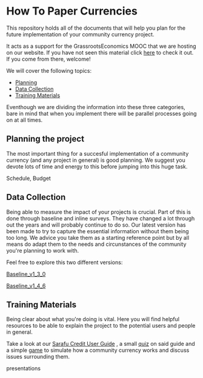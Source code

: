 # How To Paper Currencies
This repository holds all of the documents that will help you plan for the future implementation of your community currency project. 

It acts as a support for the GrassrootsEconomics MOOC that we are hosting on our website. If you have not seen this material click [here](https://www.grassrootseconomics.org/mooc) to check it out. If you come from there, welcome!

We will cover the following topics:

- [Planning](#planning-the-project)
- [Data Collection](#data-collection)
- [Training Materials](#training-materials)

Eventhough we are dividing the information into these three categories, bare in mind that when you implement there will be parallel processes going on at all times. 

## Planning the project

The most important thing for a succesful implementation of a community currency (and any project in general) is good planning. We suggest you devote lots of time and energy to this before jumping into this huge task. 

Schedule, Budget

## Data Collection

Being able to measure the impact of your projects is crucial. Part of this is done through baseline and inline surveys. They have changed a lot through out the years and will probably continue to do so. Our latest version has been made to try to capture the essential information without them being too long. We advice you take them as a starting reference point but by all means do adapt them to the needs and circunstances of the community you're planning to work with. 

Feel free to explore this two different versions:

[Baseline_v1_3_0](https://github.com/GrassrootsEconomics/HowTo-Paper-Currencies/blob/master/CC_Baseline_v1_3_0_ENG-KISW.xls)

[Baseline_v1_4_6](docs/CC_Baseline_v1_4_6.xls.xlsx)



## Training Materials

Being clear about what you're doing is vital. Here you will find helpful resources to be able to explain the project to the potential users and people in general.

Take a look at our [Sarafu Credit User Guide](HowTo-Paper-Currencies/Sarafu-Credit-User-Guide-English-v6.0.pdf) , a small [quiz](docs/sc-quiz-v6.1-30th-Oct-2017.pdf) on said guide and a simple [game](docs/sc-game-v1.1-30th-Oct-2017.pdf) to simulate how a community currency works and discuss issues surrounding them.

presentations

